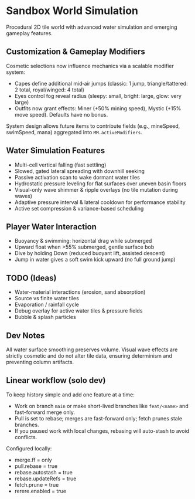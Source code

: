 # Sandbox World Simulation

Procedural 2D tile world with advanced water simulation and emerging gameplay features.

## Customization & Gameplay Modifiers
Cosmetic selections now influence mechanics via a scalable modifier system:
* Capes define additional mid‑air jumps (classic: 1 jump, triangle/tattered: 2 total, royal/winged: 4 total)
* Eyes control fog reveal radius (sleepy: small, bright: large, glow: very large)
* Outfits now grant effects: Miner (+50% mining speed), Mystic (+15% move speed). Defaults have no bonus.

System design allows future items to contribute fields (e.g., mineSpeed, swimSpeed, mana) aggregated into `MM.activeModifiers`.

## Water Simulation Features
* Multi-cell vertical falling (fast settling)
* Slowed, gated lateral spreading with downhill seeking
* Passive activation scan to wake dormant water tiles
* Hydrostatic pressure leveling for flat surfaces over uneven basin floors
* Visual-only wave shimmer & ripple overlays (no tile mutation during waves)
* Adaptive pressure interval & lateral cooldown for performance stability
* Active set compression & variance-based scheduling

## Player Water Interaction
* Buoyancy & swimming: horizontal drag while submerged
* Upward float when >55% submerged, gentle surface bob
* Dive by holding Down (reduced buoyant lift, assisted descent)
* Jump in water gives a soft swim kick upward (no full ground jump)

## TODO (Ideas)
* Water-material interactions (erosion, sand absorption)
* Source vs finite water tiles
* Evaporation / rainfall cycle
* Debug overlay for active water tiles & pressure fields
* Bubble & splash particles

## Dev Notes
All water surface smoothing preserves volume. Visual wave effects are strictly cosmetic and do not alter tile data, ensuring determinism and preventing column artifacts.

## Linear workflow (solo dev)
To keep history simple and add one feature at a time:
- Work on branch `main` or make short-lived branches like `feat/<name>` and fast-forward merge only.
- Pull is set to rebase; merges are fast-forward only; fetch prunes stale branches.
- If you paused work with local changes, rebasing will auto-stash to avoid conflicts.

Configured locally:
- merge.ff = only
- pull.rebase = true
- rebase.autostash = true
- rebase.updateRefs = true
- fetch.prune = true
- rerere.enabled = true
